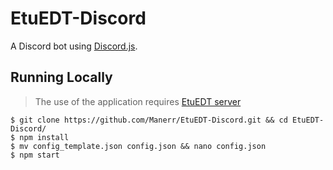 # EtuEDT-Discord
A Discord bot using [Discord.js](https://discord.js.org/).

## Running Locally
> The use of the application requires [EtuEDT server](https://github.com/Manerr/EtuEDT)  

```shell
$ git clone https://github.com/Manerr/EtuEDT-Discord.git && cd EtuEDT-Discord/
$ npm install
$ mv config_template.json config.json && nano config.json
$ npm start
```